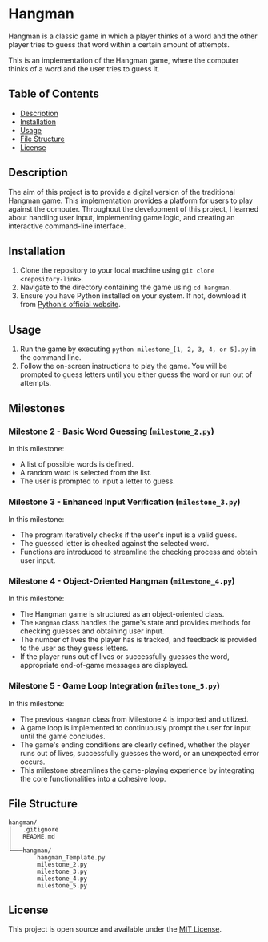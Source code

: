 # Hangman

Hangman is a classic game in which a player thinks of a word and the other player tries to guess that word within a certain amount of attempts.

This is an implementation of the Hangman game, where the computer thinks of a word and the user tries to guess it. 

## Table of Contents
- [Description](#description)
- [Installation](#installation)
- [Usage](#usage)
- [File Structure](#file-structure)
- [License](#license)

## Description

The aim of this project is to provide a digital version of the traditional Hangman game. This implementation provides a platform for users to play against the computer. Throughout the development of this project, I learned about handling user input, implementing game logic, and creating an interactive command-line interface.

## Installation

1. Clone the repository to your local machine using `git clone <repository-link>`.
2. Navigate to the directory containing the game using `cd hangman`.
3. Ensure you have Python installed on your system. If not, download it from [Python's official website](https://www.python.org/).

## Usage

1. Run the game by executing `python milestone_[1, 2, 3, 4, or 5].py` in the command line.
2. Follow the on-screen instructions to play the game. You will be prompted to guess letters until you either guess the word or run out of attempts.
## Milestones

### Milestone 2 - Basic Word Guessing (`milestone_2.py`)

In this milestone:

- A list of possible words is defined.
- A random word is selected from the list.
- The user is prompted to input a letter to guess. 

### Milestone 3 - Enhanced Input Verification (`milestone_3.py`)

In this milestone:

- The program iteratively checks if the user's input is a valid guess.
- The guessed letter is checked against the selected word.
- Functions are introduced to streamline the checking process and obtain user input.

### Milestone 4 - Object-Oriented Hangman (`milestone_4.py`)

In this milestone:

- The Hangman game is structured as an object-oriented class.
- The `Hangman` class handles the game's state and provides methods for checking guesses and obtaining user input.
- The number of lives the player has is tracked, and feedback is provided to the user as they guess letters.
- If the player runs out of lives or successfully guesses the word, appropriate end-of-game messages are displayed.

### Milestone 5 - Game Loop Integration (`milestone_5.py`)

In this milestone:

- The previous `Hangman` class from Milestone 4 is imported and utilized.
- A game loop is implemented to continuously prompt the user for input until the game concludes.
- The game's ending conditions are clearly defined, whether the player runs out of lives, successfully guesses the word, or an unexpected error occurs.
- This milestone streamlines the game-playing experience by integrating the core functionalities into a cohesive loop.

## File Structure
```
hangman/
│   .gitignore
│   README.md
│
└───hangman/
        hangman_Template.py
        milestone_2.py
        milestone_3.py
        milestone_4.py
        milestone_5.py
```
## License

This project is open source and available under the [MIT License](LICENSE).
